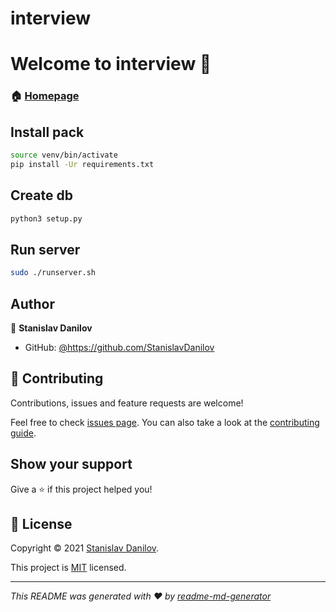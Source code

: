 # interview
# Welcome to interview 👋
### 🏠 [Homepage](https://github.com/StanislavDanilov/interview)

## Install pack

```sh
source venv/bin/activate
pip install -Ur requirements.txt
```

## Create db 

```sh
python3 setup.py
```


## Run server

```sh
sudo ./runserver.sh
```

## Author

👤 **Stanislav Danilov**

* GitHub: [@https:\/\/github.com\/StanislavDanilov](https://github.com\/StanislavDanilov)

## 🤝 Contributing

Contributions, issues and feature requests are welcome!

Feel free to check [issues page](https://github.com/kefranabg/readme-md-generator/issues). You can also take a look at the [contributing guide](https://github.com/kefranabg/readme-md-generator/blob/master/CONTRIBUTING.md).

## Show your support

Give a ⭐️ if this project helped you!


## 📝 License

Copyright © 2021 [Stanislav Danilov](https://github.com/https:\/\/github.com\/StanislavDanilov).

This project is [MIT](https://github.com/kefranabg/readme-md-generator/blob/master/LICENSE) licensed.

***
_This README was generated with ❤️ by [readme-md-generator](https://github.com/kefranabg/readme-md-generator)_
